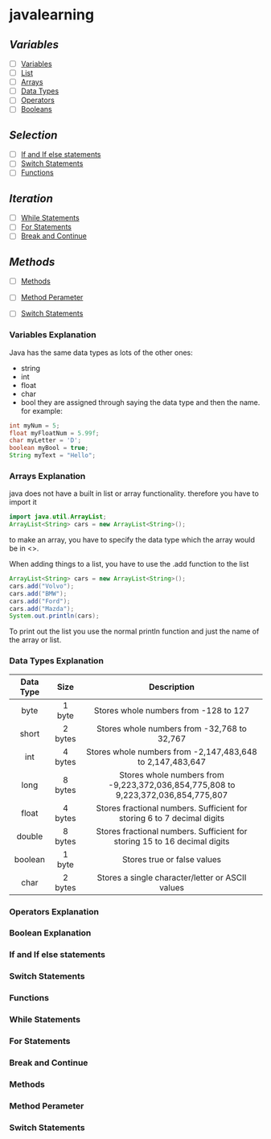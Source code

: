 # javalearning
## _Variables_
- [ ] [Variables](#variables-explanation)
- [ ] [List](#arrays-explanation)
- [ ] [Arrays](#arrays-explanation)
- [ ] [Data Types](#data-types-explanation)
- [ ] [Operators](#operators-explanation)
- [ ] [Booleans](#boolean-explanation)
      
## _Selection_
- [ ] [If and If else statements](#if-and-if-else-statements)
- [ ] [Switch Statements](#list-explanation)
- [ ] [Functions](#functions)

## _Iteration_
- [ ] [While Statements](#while-statements)
- [ ] [For Statements](#for-statements)
- [ ] [Break and Continue](#break-and-continue)

## _Methods_
- [ ] [Methods](#methods)
- [ ] [Method Perameter](#method-perameter)
- [ ] [Switch Statements](#switch-statement)



### Variables Explanation
Java has the same data types as lots of the other ones:
- string
- int
- float
- char
- bool
they are assigned through saying the data type and then the name. for example:
```java
int myNum = 5;             
float myFloatNum = 5.99f;
char myLetter = 'D';
boolean myBool = true; 
String myText = "Hello"; 
```
### Arrays Explanation
java does not have a built in list or array functionality. therefore you have to import it
```java
import java.util.ArrayList;
ArrayList<String> cars = new ArrayList<String>();
```
to make an array, you have to specify the data type which the array would be in <>.

When adding things to a list, you have to use the .add function to the list
```java
ArrayList<String> cars = new ArrayList<String>();
cars.add("Volvo");
cars.add("BMW");
cars.add("Ford");
cars.add("Mazda");
System.out.println(cars);
```
To print out the list you use the normal println function and just the name of the array or list.
### Data Types Explanation

| Data Type | Size    | Description    |
| :---:   | :---: | :---: |
| byte | 1 byte   | 	Stores whole numbers from -128 to 127   |
| short | 2 bytes  | Stores whole numbers from -32,768 to 32,767   |
| int | 4 bytes   | Stores whole numbers from -2,147,483,648 to 2,147,483,647   |
| long | 8 bytes   | 	Stores whole numbers from -9,223,372,036,854,775,808 to 9,223,372,036,854,775,807   |
| float | 4 bytes   | 	Stores fractional numbers. Sufficient for storing 6 to 7 decimal digits   |
| double | 8 bytes   | 	Stores fractional numbers. Sufficient for storing 15 to 16 decimal digits   |
| boolean | 1 byte   | 	Stores true or false values   |
| char | 2 bytes   | 	Stores a single character/letter or ASCII values |
### Operators Explanation
### Boolean Explanation


### If and If else statements
### Switch Statements
### Functions

### While Statements
### For Statements
### Break and Continue

### Methods
### Method Perameter
### Switch Statements



